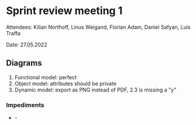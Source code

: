 # Sprint review meeting 1

Attendees: Kilian Northoff, Linus Weigand, Florian Adam, Daniel Safyan, Luis Traffa

Date: 27.05.2022


## Diagrams

1. Functional model: perfect
2. Object model: attributes should be private
3. Dynamic model: export as PNG instead of PDF, 2.3 is missing a "y"

### Impediments
- \-
